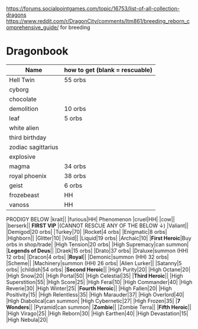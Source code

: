 https://forums.socialpointgames.com/topic/16753/list-of-all-collection-dragons 
https://www.reddit.com/r/DragonCity/comments/ltm861/breeding_reborn_comprehensive_guide/ for breeding
# Dragonbook

| Name| how to get (blank = rescuable) |
| --- |  --- | 
|Hell Twin|55 orbs|
|cyborg||
|chocolate||
|demolition|10 orbs|
|leaf|5 orbs|
|white alien||
|third birthday||
|zodiac sagittarius||
|explosive||
|magma|34 orbs|
|royal phoenix|38 orbs|
|geist|6 orbs|
|frozebeast| HH|
|vanoss| HH| 
PRODIGY BELOW
|krait||
|furious|HH|
Phenomenon
|cruel|HH|
|cow||
|berserk||
**FIRST VIP** |(CANNOT RESCUE ANY OF THE BELOW &#8595;) 
|Valiant||
|Demigod|20 orbs|
|Turkey|70|
|Rocket|4 orbs|
|Enigmatic|8 orbs|
|Highborn||
|Glitter|10|
|Void||
|Liquid|19 orbs|
|Archaic|10|
|**First Heroic**|Buy orbs in shop/trade|
|High Tension|20 orbs|
|High Supremacy|can summon|
|**Legends of Deus**||
|Draek|15 orbs|
|Drato|37 orbs|
|Draluxe|summon (HH) 12 orbs|
|Dracon|4 orbs|
|**Royal**||
|Demonic|summon (HH) 32 orbs|
|Scheme||
|Machinery|summon (HH) 26 orbs|
|Alien Lurker||
|Satanny|5 orbs|
|childish|54 orbs|
|**Second Heroic**||
|High Purity|20|
|High Octane|20|
|High Snow|20|
|High Portal|50|
|High Celestial|35|
|**Third Heroic**||
|High Superstition|55|
|High Score|25|
|High Feral|10|
|High Commander|40|
|High Reverie|30|
|High Winter|25|
|**Fourth Heroic**||
|High Fallen|20|
|High Positivity|15|
|High Relentless|35|
|High Marauder|37|
|High Overlord|40|
|High Diabolical|can summon|
|High Cybernetic|27|
|High Frozen|35|
|**7 Wonders**||
|Pyramid|can summon|
|**Zombie**||
|Zombie Terra||
|**Fifth Heroic**||
|High Virago|25|
|High Reborn|30|
|High Earthen|40|
|High Devastation|15|
|High Nebula|20|
